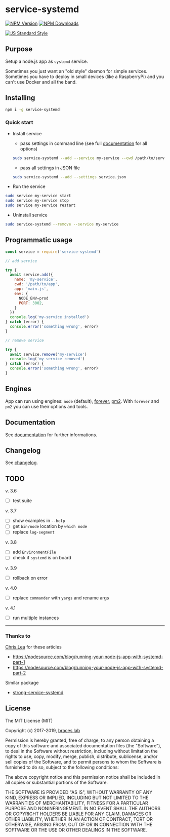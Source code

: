 # service-systemd

[![NPM Version](http://img.shields.io/npm/v/service-systemd.svg?style=flat)](https://www.npmjs.org/package/service-systemd)
[![NPM Downloads](https://img.shields.io/npm/dm/service-systemd.svg?style=flat)](https://www.npmjs.org/package/service-systemd)

[![JS Standard Style](https://img.shields.io/badge/code%20style-standard-brightgreen.svg)](http://standardjs.com/)

## Purpose

Setup a node.js app as `systemd` service. 

Sometimes you just want an "old style" daemon for simple services.  
Sometimes you have to deploy in small devices (like a RaspberryPi) and you can't use Docker and all the band.

## Installing

````bash
npm i -g service-systemd
````

### Quick start

- Install service

  + pass settings in command line (see full [documentation](./doc/README.md) for all options)
  ````bash
  sudo service-systemd --add --service my-service --cwd /path/to/service --app main.js
  ````

  + pass all settings in JSON file
  ````bash
  sudo service-systemd --add --settings service.json
  ````

- Run the service

````bash
sudo service my-service start
sudo service my-service stop
sudo service my-service restart
````

- Uninstall service

````bash
sudo service-systemd --remove --service my-service
````

## Programmatic usage

````js
const service = require('service-systemd')

// add service

try {
  await service.add({
    name: 'my-service',
    cwd: '/path/to/app',
    app: 'main.js',
    env: {
      NODE_ENV=prod
      PORT: 3002,
    }
  })
  console.log('my-service installed')
} catch (error) {
  console.error('something wrong', error)
}

// remove service

try {
  await service.remove('my-service')
  console.log('my-service removed')
} catch (error) {
  console.error('something wrong', error)
}

````

## Engines

App can run using engines: ``node`` (default), [forever](https://github.com/foreverjs/forever), [pm2](http://pm2.keymetrics.io). With ``forever`` and ``pm2`` you can use their options and tools.

## Documentation

See [documentation](./doc/README.md) for further informations.

## Changelog

See [changelog](./CHANGELOG.md).

## TODO

v. 3.6

- [ ] test suite

v. 3.7

- [ ] show examples in `--help`
- [ ] get `bin/node` location by `which node`
- [ ] replace `log-segment`

v. 3.8

- [ ] add `EnvironmentFile`
- [ ] check if `systemd` is on board

v. 3.9

- [ ] rollback on error

v. 4.0

- [ ] replace `commander` with `yargs` and rename args

v. 4.1

- [ ] run multiple instances

---

### Thanks to

[Chris Lea](https://github.com/chrislea) for these articles
- https://nodesource.com/blog/running-your-node-js-app-with-systemd-part-1
- https://nodesource.com/blog/running-your-node-js-app-with-systemd-part-2

Similar package  
- [strong-service-systemd](https://github.com/strongloop/strong-service-systemd)

## License

The MIT License (MIT)

Copyright (c) 2017-2019, [braces lab](https://braceslab.com)

Permission is hereby granted, free of charge, to any person obtaining a copy
of this software and associated documentation files (the "Software"), to deal
in the Software without restriction, including without limitation the rights
to use, copy, modify, merge, publish, distribute, sublicense, and/or sell
copies of the Software, and to permit persons to whom the Software is
furnished to do so, subject to the following conditions:

The above copyright notice and this permission notice shall be included in all
copies or substantial portions of the Software.

THE SOFTWARE IS PROVIDED "AS IS", WITHOUT WARRANTY OF ANY KIND, EXPRESS OR
IMPLIED, INCLUDING BUT NOT LIMITED TO THE WARRANTIES OF MERCHANTABILITY,
FITNESS FOR A PARTICULAR PURPOSE AND NONINFRINGEMENT. IN NO EVENT SHALL THE
AUTHORS OR COPYRIGHT HOLDERS BE LIABLE FOR ANY CLAIM, DAMAGES OR OTHER
LIABILITY, WHETHER IN AN ACTION OF CONTRACT, TORT OR OTHERWISE, ARISING FROM,
OUT OF OR IN CONNECTION WITH THE SOFTWARE OR THE USE OR OTHER DEALINGS IN THE
SOFTWARE.
